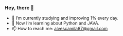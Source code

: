 ### Hey, there 👋

- 🔭 I’m currently studying and improving 1% every day.
- 🌱 Now I’m learning about Python and JAVA.
- 📫 How to reach me: alvescamila87@gmail.com
